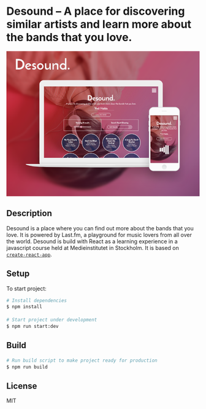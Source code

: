 # Desound – A place for discovering similar artists and learn more about the bands that you love.

![Desound on different devices](https://github.com/LJNGDAHL/desound/blob/master/README-cover.png "Screenshots of Desound")

## Description
Desound is a place where you can find out more about the bands that you love. It is powered by Last.fm, a playground for music lovers from all over the world. Desound is build with React as a learning experience in a javascript course held at Medieinstitutet in Stockholm. It is based on [`create-react-app`](https://github.com/facebookincubator/create-react-app).

## Setup
To start project:

```bash
# Install dependencies
$ npm install

# Start project under development
$ npm run start:dev

```

## Build
```bash
# Run build script to make project ready for production
$ npm run build

```
## License
MIT
